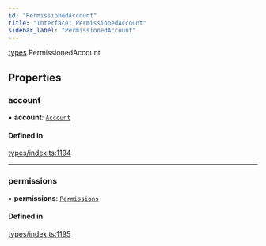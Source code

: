 ```yaml
---
id: "PermissionedAccount"
title: "Interface: PermissionedAccount"
sidebar_label: "PermissionedAccount"
---
```


[types](../../../modules/Types/Types.md).PermissionedAccount

## Properties

### account

• **account**: [`Account`](../../../classes/API/Entities/Account/Account.md)

#### Defined in

[types/index.ts:1194](https://github.com/PolymeshAssociation/polymesh-sdk/blob/5a778578/src/types/index.ts#L1194)

___

### permissions

• **permissions**: [`Permissions`](../Permissions/Permissions.md)

#### Defined in

[types/index.ts:1195](https://github.com/PolymeshAssociation/polymesh-sdk/blob/5a778578/src/types/index.ts#L1195)
